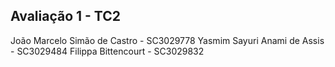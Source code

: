 ## Avaliação 1 - TC2

João Marcelo Simão de Castro - SC3029778
Yasmim Sayuri Anami de Assis - SC3029484
Filippa Bittencourt - SC3029832
